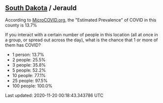 
## [South Dakota](/united-states/south-dakota) / Jerauld

According to [MicroCOVID.org](http://microcovid.org),
the "Estimated Prevalence" of COVID in this county is 13.7%

If you interact with a certain number of people in this location
(all at once in a group, or spread out across the day), what is the chance that
1 or more of them has COVID?

- 1 person: 13.7%
- 2 people: 25.5%
- 3 people: 35.8%
- 5 people: 52.2%
- 10 people: 77.1%
- 25 people: 97.5%
- 100 people: 100.0%

Last updated: 2020-11-20 00:18:43.343786 UTC
